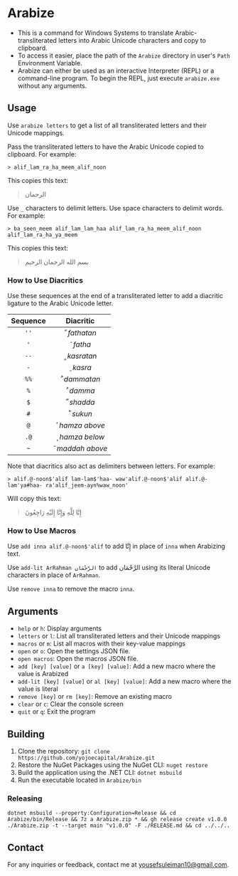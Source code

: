 # Arabize

- This is a command for Windows Systems to translate Arabic-transliterated letters into Arabic Unicode characters and copy to clipboard. 
- To access it easier, place the path of the `Arabize` directory in user's `Path` Environment Variable.
- Arabize can either be used as an interactive Interpreter (REPL) or a command-line program. To begin the REPL, just execute `arabize.exe` without any arguments.

## Usage

Use `arabize letters` to get a list of all transliterated letters and their Unicode mappings.

Pass the transliterated letters to have the Arabic Unicode copied to clipboard. For example:

```
> alif_lam_ra_ha_meem_alif_noon
```

This copies this text:

> الرحمان 

Use `_` characters to delimit letters. Use space characters to delimit words. For example:

```
> ba_seen_meem alif_lam_lam_haa alif_lam_ra_ha_meem_alif_noon alif_lam_ra_ha_ya_meem
```

This copies this text:

> بسم الله الرحمان الرحيم

### How to Use Diacritics

Use these sequences at the end of a transliterated letter to add a diacritic ligature to the Arabic Unicode letter.

| Sequence |        Diacritic        |
| :------: | :---------------------: |
|   `''`   |  &#x064B;  *fathatan*   |
|   `'`    |    &#x064E;  *fatha*    |
|   `--`   |  &#x064D;  *kasratan*   |
|   `-`    |    &#x0650;  *kasra*    |
|   `%%`   |  &#x064C;  *dammatan*   |
|   `%`    |    &#x064F;  *damma*    |
|   `$`    |   &#x0651;  *shadda*    |
|   `#`    |    &#x0652;  *sukun*    |
|   `@`    | &#x654;  *hamza above*  |
|   `.@`   | &#x655;  *hamza below*  |
|   `~`    | &#x653;  *maddah above* |

Note that diacritics also act as delimiters between letters. For example:

```
> alif.@-noon$'alif lam-lam$'haa- waw'alif.@-noon$'alif alif.@-lam'ya#haa- ra'alif_jeem-ayn%waw_noon'
```

Will copy this text:

> إِنَّا لِلَّهِ وَإِنَّا إِلَيْهِ رَاجِعُونَ

### How to Use Macros

Use `add inna alif.@-noon$'alif` to add إِنَّا in place of `inna` when Arabizing text.

Use `add-lit ArRahman الرَّحْمَان` to add الرَّحْمَان using its literal Unicode characters in place of `ArRahman`.

Use `remove inna` to remove the macro `inna`.

## Arguments

- `help` or `h`: Display arguments
- `letters` or `l`: List all transliterated letters and their Unicode mappings
- `macros` or `m`: List all macros with their key-value mappings
- `open` or `o`: Open the settings JSON file.
- `open macros`: Open the macros JSON file.
- `add [key] [value]` or `a [key] [value]`: Add a new macro where the value is Arabized
- `add-lit [key] [value]` or `al [key] [value]`: Add a new macro where the value is literal
- `remove [key]` or `rm [key]`: Remove an existing macro
- `clear` or `c`: Clear the console screen
- `quit` or `q`: Exit the program

## Building

1. Clone the repository: `git clone https://github.com/yojoecapital/Arabize.git`
2. Restore the NuGet Packages using the NuGet CLI: `nuget restore`
3. Build the application using the .NET CLI: `dotnet msbuild`
4. Run the executable located in `Arabize/bin`

### Releasing

```
dotnet msbuild --property:Configuration=Release && cd Arabize/bin/Release && 7z a Arabize.zip * && gh release create v1.0.0 ./Arabize.zip -t --target main "v1.0.0" -F ./RELEASE.md && cd ../../..
```

## Contact

For any inquiries or feedback, contact me at [yousefsuleiman10@gmail.com](mailto:yousefsuleiman10@gmail.com).
